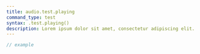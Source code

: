 ```yaml
---
title: audio.test.playing
command_type: test
syntax: .test.playing()
description: Lorem ipsum dolor sit amet, consectetur adipiscing elit.
---
```


```javascript
// example
```